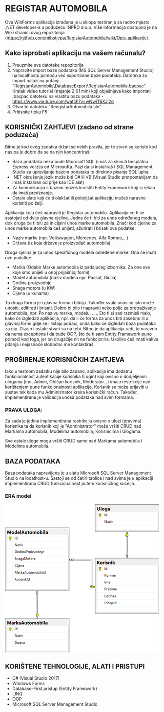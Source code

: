 # REGISTAR AUTOMOBILA
Ova WinForms aplikacija izrađena je u sklopu testiranja za radno mjesto .NET developer-a u poduzeću INPRO d.o.o.
Više informacija dostupno je na Wiki stranici ovog repozitorija (https://github.com/mihstjepa/RegistarAutomobila/wiki/Opis-aplikacije).

## Kako isprobati aplikaciju na vašem računalu?
1. Preuzmite sve datoteke repozitorija
2. Napravite import baze podataka (MS SQL Server Management Studio) na localhostu pomoću već exportirane baze podataka. Datoteka za import nalazi na putanji "RegistarAutomobila\DatabaseExport\RegistarAutomobila.bacpac". Kratak video tutorial (trajanje 2:01 min) koji objašnjava kako importati .bacpac datoteku na vlastitu bazu podataka - https://www.youtube.com/watch?v=wNwjT6XJj2o
3. Otvorite datoteku "ReegistarAutomobila.sln"
4. Pritisnite tipku F5

## KORISNIČKI ZAHTJEVI (zadano od strane poduzeća)

Bitno je kod ovog zadatka držati se nekih pravila, jer te stvari se koriste kod nas pa je dobro da se na njih koncentriraš:

* Baza podataka neka bude Microsoft SQL (imaš za skinuti besplatnu Express verziju od Microsofta. Pazi da si instaliraš i SQL Management Studio za upravljanje bazom podataka te direktno pisanje SQL upita.
* .NET okruženje jezik može biti C# ili VB (Visual Studio pretpostavljam da imaš instaliran od prije kao IDE alat)
* Za komunikaciju s bazom možeš koristiti Entity Framework koji si rekao da imaš predznanje.
* Ostale alate koji će ti olakšat ili poboljšat aplikaciju možeš naravno koristiti po želji.

Aplikacija koju ćeš napraviti je Registar automobila. Aplikacija će ti se sastojati od dvije glavne cjeline. Jedna će ti biti za unos određenog modela, dok druga će ti biti za inicijalni unos marke automobila. Znači kod cjeline za unos marke automobila ćeš unijeti, ažurirati i brisati ove podatke:

* Naziv marke (npr. Volkswagen, Mercedes, Alfa Romeo,…)
* Država (iz koje države je proizvođač automobila)

Druga cjelina je za unos specifičnog modela određene marke. Ona će imati ove podatke:

* Marka (Odabir Marke automobila iz padajućeg izbornika. Za one sve koje smo unijeli u onoj prijašnjoj formi)
* Model automobila (naziv modela npr. Passat, Giulia)
* Godina proizvodnje
* Snaga motora (u KW)
* Cijena (u kunama)

Ta druga forma je i glavna forma i bitnija. Također svaki unos se isto može unositi, editirati i brisati. Dobro bi bilo i napraviti neko polje za pretraživanje automobila, npr. Po nazivu marke, modelu, ….. Eto ti si sad razmisli malo, kako će izgledati aplikacija, npr. da li će forma za unos biti zasebno ili u glavnoj formi gdje se i listaju podaci, onda kako će izgledati baza podataka za nju. Dizajn i ostale stvari su na tebi. Bitno je da aplikacija radi, te naravno da nema exceptiona i da bude OOP, što će ti sam Entity Framework puno pomoći kod toga, jer on drugačije nit ne funkcionira. Ukoliko ćeš imati kakva pitanja i nejasnoće slobodno me kontaktiraš.



## PROŠIRENJE KORISNIČKIH ZAHTJEVA
Iako u testnom zadatku nije bilo zadano, aplikacija ima dodatnu funkcionalnost autentikacije korisnika (Login) koji ovisno o dodjeljenim ulogama (npr. Admin, Običan korisnik, Moderator...) imaju restrikcije nad korištenjem pune funkcionalnosti aplikacije. Korisnik se može prijaviti u sustav tek kada mu Administrator kreira korisnički račun. Također, implementirana je validacija unosa podataka nad svim formama.

### PRAVA ULOGA:
Za sada je jedina implementirana restrikcija ovisno o ulozi (pravima) korisnika ta da korisnik koji je "Administrator" može vršiti CRUD nad Markama automobila, Modelima automobila, Korisnicima i Ulogama.

Sve ostale uloge mogu vršiti CRUD samo nad Markama automobila i Modelima automobila.

## BAZA PODATAKA
Baza podataka napravljena je u alatu Microsoft SQL Server Management Studio na localhost-u. Sastoji se od četiri tablice i nad svima je u aplikaciji implementirana CRUD funkcionalnost putem korisničkog sučelja.
### ERA model
![](https://github.com/mihstjepa/RegistarAutomobila/blob/master/ERAmodel(v1.0).png)



## KORIŠTENE TEHNOLOGIJE, ALATI I PRISTUPI

* C# (Visual Studio 2017)
* Windows Forms
* Database-First pristup (Entity Framework)
* LINQ
* OOP
* Microsoft SQL Server Management Studio

